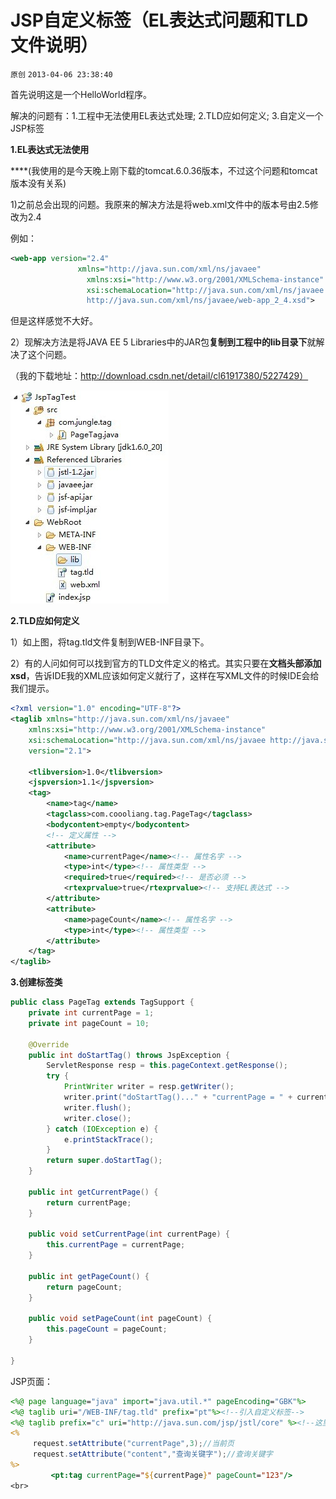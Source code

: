 # JSP自定义标签（EL表达式问题和TLD文件说明）

`原创` `2013-04-06 23:38:40`


首先说明这是一个HelloWorld程序。

解决的问题有：1.工程中无法使用EL表达式处理; 2.TLD应如何定义; 3.自定义一个JSP标签

 

**1.EL表达式无法使用**

****(我使用的是今天晚上刚下载的tomcat.6.0.36版本，不过这个问题和tomcat版本没有关系)

1)之前总会出现的问题。我原来的解决方法是将web.xml文件中的版本号由2.5修改为2.4

例如：

```xml
<web-app version="2.4" 
			   xmlns="http://java.sun.com/xml/ns/javaee" 
				 xmlns:xsi="http://www.w3.org/2001/XMLSchema-instance" 
				 xsi:schemaLocation="http://java.sun.com/xml/ns/javaee 
				 http://java.sun.com/xml/ns/javaee/web-app_2_4.xsd">
```

但是这样感觉不大好。

2）现解决方法是将JAVA EE 5 Libraries中的JAR包**复制到工程中的lib目录下**就解决了这个问题。

（我的下载地址：http://download.csdn.net/detail/cl61917380/5227429）


![./figures/1365261718_4568.jpg](./9.jpg)

**2.TLD应如何定义**

1）如上图，将tag.tld文件复制到WEB-INF目录下。

2）有的人问如何可以找到官方的TLD文件定义的格式。其实只要在**文档头部添加xsd**，告诉IDE我的XML应该如何定义就行了，这样在写XML文件的时候IDE会给我们提示。

```xml
<?xml version="1.0" encoding="UTF-8"?>
<taglib xmlns="http://java.sun.com/xml/ns/javaee"
    xmlns:xsi="http://www.w3.org/2001/XMLSchema-instance"
    xsi:schemaLocation="http://java.sun.com/xml/ns/javaee http://java.sun.com/xml/ns/javaee/web-jsptaglibrary_2_1.xsd"
    version="2.1">
    
	<tlibversion>1.0</tlibversion>
	<jspversion>1.1</jspversion>
	<tag>
		<name>tag</name>
		<tagclass>com.coooliang.tag.PageTag</tagclass>
		<bodycontent>empty</bodycontent>
		<!-- 定义属性 -->
		<attribute>
			<name>currentPage</name><!-- 属性名字 -->
			<type>int</type><!-- 属性类型 -->
			<required>true</required><!-- 是否必须 -->
			<rtexprvalue>true</rtexprvalue><!-- 支持EL表达式 -->
		</attribute>
		<attribute>
			<name>pageCount</name><!-- 属性名字 -->
			<type>int</type><!-- 属性类型 -->
		</attribute>
	</tag>
</taglib>
```

**3.创建标签类**

```java
public class PageTag extends TagSupport {
	private int currentPage = 1;
	private int pageCount = 10;

	@Override
	public int doStartTag() throws JspException {
		ServletResponse resp = this.pageContext.getResponse();
		try {
			PrintWriter writer = resp.getWriter();
			writer.print("doStartTag()..." + "currentPage = " + currentPage + " pageCount = " + pageCount);
			writer.flush();
			writer.close();
		} catch (IOException e) {
			e.printStackTrace();
		}
		return super.doStartTag();
	}

	public int getCurrentPage() {
		return currentPage;
	}

	public void setCurrentPage(int currentPage) {
		this.currentPage = currentPage;
	}

	public int getPageCount() {
		return pageCount;
	}

	public void setPageCount(int pageCount) {
		this.pageCount = pageCount;
	}

}
```

JSP页面： 

```jsp
<%@ page language="java" import="java.util.*" pageEncoding="GBK"%>
<%@ taglib uri="/WEB-INF/tag.tld" prefix="pt"%><!--引入自定义标签-->
<%@ taglib prefix="c" uri="http://java.sun.com/jsp/jstl/core" %><!--这里用的是1.2的uri，1.1的uri是http://java.sun.com/jstl/core 我用这两个uri页面都正常-->
<%
	 request.setAttribute("currentPage",3);//当前页
	 request.setAttribute("content","查询关键字");//查询关键字
%>
         <pt:tag currentPage="${currentPage}" pageCount="123"/>
<br>
```
